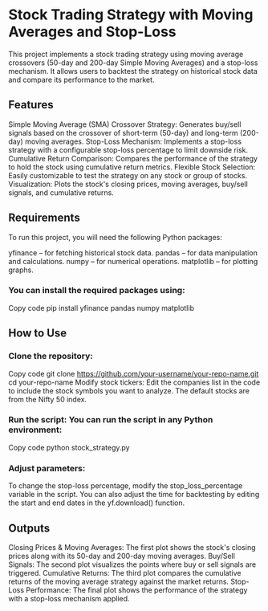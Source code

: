 # Stock Trading Strategy with Moving Averages and Stop-Loss
This project implements a stock trading strategy using moving average crossovers (50-day and 200-day Simple Moving Averages) and a stop-loss mechanism. It allows users to backtest the strategy on historical stock data and compare its performance to the market.

## Features
Simple Moving Average (SMA) Crossover Strategy: Generates buy/sell signals based on the crossover of short-term (50-day) and long-term (200-day) moving averages.
Stop-Loss Mechanism: Implements a stop-loss strategy with a configurable stop-loss percentage to limit downside risk.
Cumulative Return Comparison: Compares the performance of the strategy to hold the stock using cumulative return metrics.
Flexible Stock Selection: Easily customizable to test the strategy on any stock or group of stocks.
Visualization: Plots the stock's closing prices, moving averages, buy/sell signals, and cumulative returns.

## Requirements
To run this project, you will need the following Python packages:

yfinance – for fetching historical stock data.
pandas – for data manipulation and calculations.
numpy – for numerical operations.
matplotlib – for plotting graphs.

### You can install the required packages using:

Copy code
pip install yfinance pandas numpy matplotlib

## How to Use
### Clone the repository:

Copy code
git clone https://github.com/your-username/your-repo-name.git
cd your-repo-name
Modify stock tickers: Edit the companies list in the code to include the stock symbols you want to analyze. The default stocks are from the Nifty 50 index.

### Run the script: You can run the script in any Python environment:


Copy code
python stock_strategy.py
### Adjust parameters:
To change the stop-loss percentage, modify the stop_loss_percentage variable in the script.
You can also adjust the time for backtesting by editing the start and end dates in the yf.download() function.

## Outputs
Closing Prices & Moving Averages: The first plot shows the stock's closing prices along with its 50-day and 200-day moving averages.
Buy/Sell Signals: The second plot visualizes the points where buy or sell signals are triggered.
Cumulative Returns: The third plot compares the cumulative returns of the moving average strategy against the market returns.
Stop-Loss Performance: The final plot shows the performance of the strategy with a stop-loss mechanism applied.

